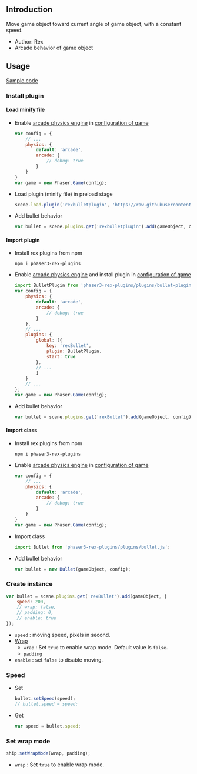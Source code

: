 ## Introduction

Move game object toward current angle of game object, with a constant speed.

- Author: Rex
- Arcade behavior of game object

## Usage

[Sample code](https://github.com/rexrainbow/phaser3-rex-notes/tree/master/examples/bullet)

### Install plugin

#### Load minify file

- Enable [arcade physics engine](arcade-world.md) in [configuration of game](game.md#configuration)
    ```javascript
    var config = {
        // ...
        physics: {
            default: 'arcade',
            arcade: {
                // debug: true
            }
        }
    }
    var game = new Phaser.Game(config);
    ```
- Load plugin (minify file) in preload stage
    ```javascript
    scene.load.plugin('rexbulletplugin', 'https://raw.githubusercontent.com/rexrainbow/phaser3-rex-notes/master/dist/rexbulletplugin.min.js', true);
    ```
- Add bullet behavior
    ```javascript
    var bullet = scene.plugins.get('rexbulletplugin').add(gameObject, config);
    ```

#### Import plugin

- Install rex plugins from npm
    ```
    npm i phaser3-rex-plugins
    ```
- Enable [arcade physics engine](arcade-world.md) and install plugin in [configuration of game](game.md#configuration)
    ```javascript
    import BulletPlugin from 'phaser3-rex-plugins/plugins/bullet-plugin.js';
    var config = {
        physics: {
            default: 'arcade',
            arcade: {
                // debug: true
            }
        },
        // ...
        plugins: {
            global: [{
                key: 'rexBullet',
                plugin: BulletPlugin,
                start: true
            },
            // ...
            ]
        }
        // ...
    };
    var game = new Phaser.Game(config);
    ```
- Add bullet behavior
    ```javascript
    var bullet = scene.plugins.get('rexBullet').add(gameObject, config);
    ```

#### Import class

- Install rex plugins from npm
    ```
    npm i phaser3-rex-plugins
    ```
- Enable [arcade physics engine](arcade-world.md) in [configuration of game](game.md#configuration)
    ```javascript
    var config = {
        // ...
        physics: {
            default: 'arcade',
            arcade: {
                // debug: true
            }
        }
    }
    var game = new Phaser.Game(config);
    ```
- Import class
    ```javascript
    import Bullet from 'phaser3-rex-plugins/plugins/bullet.js';
    ```
- Add bullet behavior
    ```javascript
    var bullet = new Bullet(gameObject, config);
    ```

### Create instance

```javascript
var bullet = scene.plugins.get('rexBullet').add(gameObject, {
    speed: 200,
    // wrap: false,
    // padding: 0,
    // enable: true
});
```

- `speed` : moving speed, pixels in second.
- [Wrap](arcade-world.md#wrap)
    - `wrap` : Set `true` to enable wrap mode. Default value is `false`.
    - `padding`
- `enable` : set `false` to disable moving.

### Speed

- Set
    ```javascript
    bullet.setSpeed(speed);
    // bullet.speed = speed;
    ```
- Get
    ```javascript
    var speed = bullet.speed;
    ```

### Set wrap mode

```javascript
ship.setWrapMode(wrap, padding);
```

- `wrap` : Set `true` to enable wrap mode.